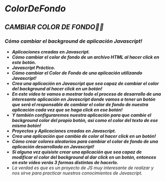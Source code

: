 # **_ColorDeFondo_**

## **_CAMBIAR COLOR DE FONDO🧑‍💻_**

### **_Cómo cambiar el background de aplicación Javascript!_**

- **_Aplicaciones creadas en Javascript._**
- **_Cómo cambiar el color de fondo de un archivo HTML al hacer click en este botón._**
- **_Javascript Práctico._**
- **_Cómo cambiar el Color de Fondo de una aplicación utilizando Javascript!_**
- **_Crea una aplicación en Javascript que sea capaz de cambiar el color del background al hacer click en un botón!_**
- **_En este vídeo te vamos a mostrar todo el proceso de desarrollo de una interesante aplicación en Javascript donde vamos a tener un botón que será el responsable de cambiar el color de fondo de nuestra aplicación cada vez que se haga click en ese botón!_**
- **_Y también configuraremos nuestra aplicación para que cambie el background color del propio botón, así como el color del texto de ese mismo botón!_**
- **_Proyectos y Aplicaciones creadas en Javascript._**
- **_Crea una aplicación que cambia de color al hacer click en un botón!_**
- **_Cómo crear colores aleatorios para cambiar el color de fondo de una aplicación desarrollada en Javascript!_**
- **_Si alguna vez quisiste crear una aplicación que sea capaz de modificar el color del background al dar click en un botón, entonces en este vídeo verás 3 formas distintas de hacerlo._**
- _La verdad es que es un proyecto de JS muy interesante de realizar y nos sirve para practicar nuestros conocimientos de Javascript._

